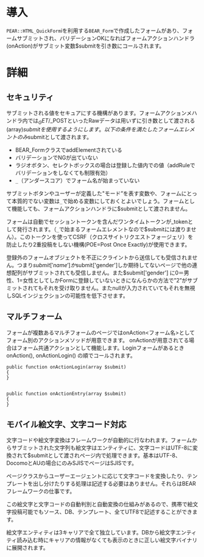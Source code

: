 # 導入 #

`PEAR::HTML_QuickForm`iを利用する`BEAR_Form`で作成したフォームがあり、フォームサブミットされ、バリデーションOKになればフォームアクションハンドラ(onAction)がサブミット変数$submitを引き数にコールされます。

# 詳細 #

## セキュリティ ##

サブミットされる値をセキュアにする機構があります。フォームアクションメハンドラ内では$_GET/$_POSTといったRawデータは用いずに引き数として渡される (array)$submitを使用するようにします。以下の条件を満たしたフォームエレメントのみ$submitとして渡されます。

  * BEAR\_FormクラスでaddElementされている
  * バリデーションでNGが出ていない
  * ラジオボタン、セレクトボックスの場合は登録した値内での値（addRuleでバリデーションをしなくても制限有効）
  * `_`（アンダースコア）でフォーム名が始まっていない

サブミットボタンやユーザーが定義した"モード”を表す変数や、フォームにとって本質的でない変数は`_`で始める変数にしておくとよいでしょう。フォームとして機能しても、フォームアクションハンドラに$submitとして渡されません。

フォームは自動でセッショントークンを含んだワンタイムトークンが\_tokenとして発行されます。（`_`で始まるフォームエレメントなので$submitには渡りません）。このトークンを使ってCSRF（クロスサイトリクエストフォージェリ）を防止したり2重投稿をしない機構(POE=Post Once Exactly)が使用できます。

登録外のフォームオブジェクトを不正にクライントから送信しても受信されません。つまり$submit['name'] か$submit['gender']しか期待してないページで他の連想配列がサブミットされても受信しません。また$submit['gender'] に0＝男性、1=女性としてしかFormに登録していないときになんらかの方法で”2”がサブミットされてもそれを受け取りません。またnullが入力されていてもそれを無視しSQLインジェクションの可能性を低下させます。

## マルチフォーム ##

フォームが複数あるマルチフォームのページではonAction<フォーム名>としてフォーム別のアクションメソッドが用意できます。 onActionが用意されてる場合はフォーム共通アクションとして機能します。LoginフォームがあるときonAction(), onActionLogin() の順でコールされます。

```
public function onActionLogin(array $submit)
{
}


public function onActionEntry(array $submit)
{
}
```
## モバイル絵文字、文字コード対応 ##

文字コードや絵文字変換はフレームワークが自動的に行なわれます。フォームからサブミットされた文字列も絵文字はエンティティに、文字コードはUTF-8に変換されて$submitとして渡されページ内で処理できます。基本はUTF-8、DocomoとAUの場合にのみSJISでページはSJISです。

ページクラスからユーザーエージェントに応じて文字コードを変換したり、テンプレートを出し分けたりする処理は記述する必要はありません。それらはBEARフレームワークの仕事です。

この絵文字と文字コードの自動判別と自動変換の仕組みがあるので、携帯で絵文字投稿可能でもソース、DB、テンプレート、全てUTF8で記述することができます。

絵文字エンティティは3キャリアで全て独立しています。DBから絵文字エンティティ読み込む時にキャリアの情報がなくても表示のときに正しい絵文字バイナリに展開されます。
